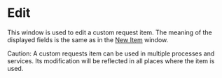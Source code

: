 # Edit
 
This window is used to edit a custom request item. The meaning of the displayed fields is the same as in the [New Item](new-ticket-form-new-item) window.

Caution:
A custom requests item can be used in multiple processes and services. Its modification will be reflected in all places where the item is used.
